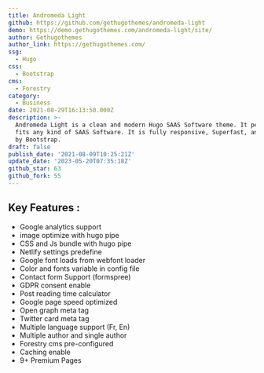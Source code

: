```yaml
---
title: Andromeda Light
github: https://github.com/gethugothemes/andromeda-light
demo: https://demo.gethugothemes.com/andromeda-light/site/
author: Gethugothemes
author_link: https://gethugothemes.com/
ssg:
  - Hugo
css:
  - Bootstrap
cms:
  - Forestry
category:
  - Business
date: 2021-08-29T16:13:50.000Z
description: >-
  Andromeda Light is a clean and modern Hugo SAAS Software theme. It perfectly
  fits any kind of SAAS Software. It is fully responsive, Superfast, and powered
  by Bootstrap.
draft: false
publish_date: '2021-08-09T10:25:21Z'
update_date: '2023-05-20T07:35:18Z'
github_star: 63
github_fork: 55
---
```

## Key Features :

- Google analytics support  
- image optimize with hugo pipe  
- CSS and Js bundle with hugo pipe  
- Netlify settings predefine  
- Google font loads from webfont loader  
- Color and fonts variable in config file  
- Contact form Support (formspree)  
- GDPR consent enable  
- Post reading time calculator  
- Google page speed optimized  
- Open graph meta tag  
- Twitter card meta tag  
- Multiple language support (Fr, En)  
- Multiple author and single author  
- Forestry cms pre-configured  
- Caching enable  
- 9+ Premium Pages
